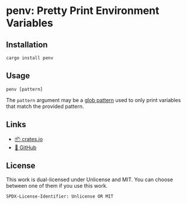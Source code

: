 # penv: Pretty Print Environment Variables

## Installation

```text
cargo install penv
```


## Usage

```text
penv [pattern]
```

The `pattern` argument may be a [glob pattern](https://en.wikipedia.org/wiki/Glob_(programming)) used
to only print variables that match the provided pattern.


## Links

* [📦 crates.io](https://crates.io/crates/penv)
* [📄 GitHub](https://github.com/phoenixr-codes/penv/)


## License

This work is dual-licensed under Unlicense and MIT.
You can choose between one of them if you use this work.

`SPDX-License-Identifier: Unlicense OR MIT`

